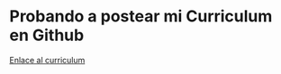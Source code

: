 # Probando a postear mi Curriculum en Github
[Enlace al curriculum](https://deividu44.github.io/curriculumPrueba/)
